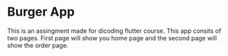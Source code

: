 # Burger App

This is an assingment made for dicoding flutter course. This app consits of two pages. First page will show you home page and the second page will show the order page.
